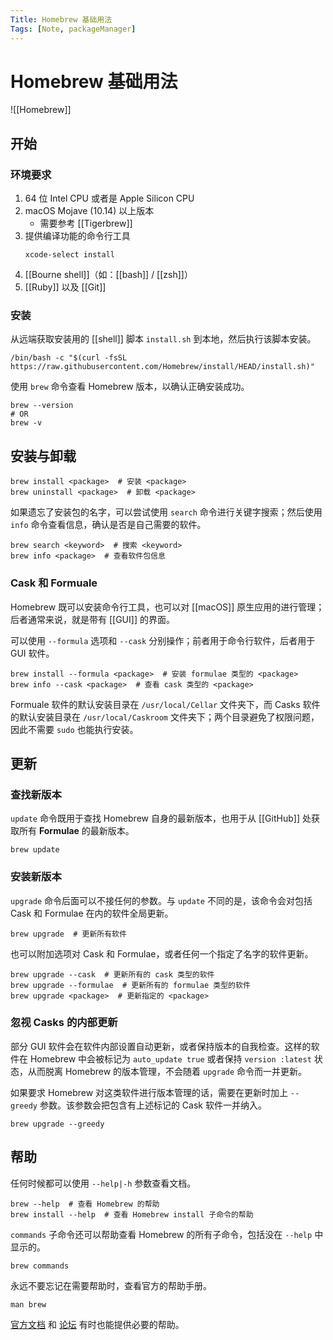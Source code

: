 ```yaml
---
Title: Homebrew 基础用法
Tags: [Note, packageManager]
---
```


# Homebrew 基础用法

![[Homebrew]]

## 开始

### 环境要求

1. 64 位 Intel CPU 或者是 Apple Silicon CPU
2. macOS Mojave (10.14) 以上版本
    - 需要参考 [[Tigerbrew]]
3. 提供编译功能的命令行工具
    ```shell
    xcode-select install
    ```
4. [[Bourne shell]]（如：[[bash]] / [[zsh]]）
5. [[Ruby]] 以及 [[Git]]

### 安装

从远端获取安装用的 [[shell]] 脚本 `install.sh` 到本地，然后执行该脚本安装。

```shell
/bin/bash -c "$(curl -fsSL https://raw.githubusercontent.com/Homebrew/install/HEAD/install.sh)"
```

使用 `brew` 命令查看 Homebrew 版本，以确认正确安装成功。

```shell
brew --version
# OR
brew -v
```

## 安装与卸载

```shell
brew install <package>  # 安装 <package>
brew uninstall <package>  # 卸载 <package>
```

如果遗忘了安装包的名字，可以尝试使用 `search` 命令进行关键字搜索；然后使用 `info` 命令查看信息，确认是否是自己需要的软件。

```shell
brew search <keyword>  # 搜索 <keyword>
brew info <package>  # 查看软件包信息
```

### Cask 和 Formuale

Homebrew 既可以安装命令行工具，也可以对 [[macOS]] 原生应用的进行管理；后者通常来说，就是带有 [[GUI]] 的界面。

可以使用 `--formula` 选项和 `--cask` 分别操作；前者用于命令行软件，后者用于 GUI 软件。

```shell
brew install --formula <package>  # 安装 formulae 类型的 <package>
brew info --cask <package>  # 查看 cask 类型的 <package>
```

Formuale 软件的默认安装目录在 `/usr/local/Cellar` 文件夹下，而 Casks 软件的默认安装目录在 `/usr/local/Caskroom` 文件夹下；两个目录避免了权限问题，因此不需要 `sudo` 也能执行安装。

## 更新

### 查找新版本

`update` 命令既用于查找 Homebrew 自身的最新版本，也用于从 [[GitHub]] 处获取所有 **Formulae** 的最新版本。

```shell
brew update
```

### 安装新版本

`upgrade` 命令后面可以不接任何的参数。与 `update` 不同的是，该命令会对包括 Cask 和 Formulae 在内的软件全局更新。

```shell
brew upgrade  # 更新所有软件
```

也可以附加选项对 Cask 和 Formulae，或者任何一个指定了名字的软件更新。

```shell
brew upgrade --cask  # 更新所有的 cask 类型的软件
brew upgrade --formulae  # 更新所有的 formulae 类型的软件
brew upgrade <package>  # 更新指定的 <package>
```

### 忽视 Casks 的内部更新

部分 GUI 软件会在软件内部设置自动更新，或者保持版本的自我检查。这样的软件在 Homebrew 中会被标记为 `auto_update true` 或者保持 `version :latest` 状态，从而脱离 Homebrew 的版本管理，不会随着 `upgrade` 命令而一并更新。

如果要求 Homebrew 对这类软件进行版本管理的话，需要在更新时加上 `--greedy` 参数。该参数会把包含有上述标记的 Cask 软件一并纳入。

```shell
brew upgrade --greedy
```

## 帮助

任何时候都可以使用 `--help|-h` 参数查看文档。

```shell
brew --help  # 查看 Homebrew 的帮助
brew install --help  # 查看 Homebrew install 子命令的帮助
```

`commands` 子命令还可以帮助查看 Homebrew 的所有子命令，包括没在 `--help` 中显示的。

```shell
brew commands
```

永远不要忘记在需要帮助时，查看官方的帮助手册。

```shell
man brew
```

[官方文档](https://docs.brew.sh/) 和 [论坛](https://github.com/Homebrew/discussions/discussions) 有时也能提供必要的帮助。
